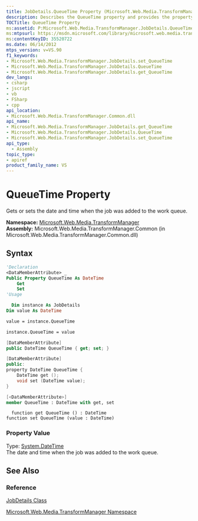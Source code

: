 ```yaml
---
title: JobDetails.QueueTime Property (Microsoft.Web.Media.TransformManager)
description: Describes the QueueTime property and provides the property's namespace, assembly, syntax, and property value.
TOCTitle: QueueTime Property
ms:assetid: P:Microsoft.Web.Media.TransformManager.JobDetails.QueueTime
ms:mtpsurl: https://msdn.microsoft.com/library/microsoft.web.media.transformmanager.jobdetails.queuetime(v=VS.90)
ms:contentKeyID: 35520722
ms.date: 06/14/2012
mtps_version: v=VS.90
f1_keywords:
- Microsoft.Web.Media.TransformManager.JobDetails.set_QueueTime
- Microsoft.Web.Media.TransformManager.JobDetails.QueueTime
- Microsoft.Web.Media.TransformManager.JobDetails.get_QueueTime
dev_langs:
- csharp
- jscript
- vb
- FSharp
- cpp
api_location:
- Microsoft.Web.Media.TransformManager.Common.dll
api_name:
- Microsoft.Web.Media.TransformManager.JobDetails.get_QueueTime
- Microsoft.Web.Media.TransformManager.JobDetails.QueueTime
- Microsoft.Web.Media.TransformManager.JobDetails.set_QueueTime
api_type:
  - Assembly
topic_type:
- apiref
product_family_name: VS
---
```


# QueueTime Property

Gets or sets the date and time when the job was added to the work queue.

**Namespace:**  [Microsoft.Web.Media.TransformManager](microsoft-web-media-transformmanager-namespace.md)  
**Assembly:**  Microsoft.Web.Media.TransformManager.Common (in Microsoft.Web.Media.TransformManager.Common.dll)

## Syntax

```vb
'Declaration
<DataMemberAttribute> _
Public Property QueueTime As DateTime
    Get
    Set
'Usage

  Dim instance As JobDetails
Dim value As DateTime

value = instance.QueueTime

instance.QueueTime = value
```

```csharp
[DataMemberAttribute]
public DateTime QueueTime { get; set; }
```

```cpp
[DataMemberAttribute]
public:
property DateTime QueueTime {
    DateTime get ();
    void set (DateTime value);
}
```

``` fsharp
[<DataMemberAttribute>]
member QueueTime : DateTime with get, set
```

```jscript
  function get QueueTime () : DateTime
function set QueueTime (value : DateTime)
```

### Property Value

Type: [System.DateTime](https://msdn.microsoft.com/library/03ybds8y)  
The date and time when the job was added to the work queue.  

## See Also

### Reference

[JobDetails Class](jobdetails-class-microsoft-web-media-transformmanager.md)

[Microsoft.Web.Media.TransformManager Namespace](microsoft-web-media-transformmanager-namespace.md)
